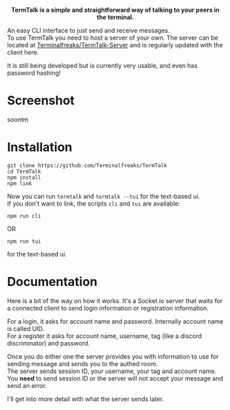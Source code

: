 <strong><p align="center">TermTalk is a simple and straightforward way of talking to your peers in the terminal.</p></strong>
An easy CLI interface to just send and receive messages.  
To use TermTalk you need to host a server of your own. The server can be located at [Terminalfreaks/TermTalk-Server](https://github.com/Terminalfreaks/TermTalk-Server) and is regularly updated with the client here.  

It is still being developed but is currently very usable, and even has password hashing!

# Screenshot
soontm

# Installation
```
git clone https://github.com/Terminalfreaks/TermTalk
cd TermTalk
npm install
npm link
```  
Now you can run `termtalk` and `termtalk --tui` for the text-based ui.  
If you don't want to link, the scripts `cli` and `tui` are available:  
```
npm run cli
```  
OR
```
npm run tui
```  
for the text-based ui.

# Documentation
Here is a bit of the way on how it works. It's a Socket.io server that waits for a connected client to send login information or registration information.  

For a login, it asks for account name and password. Internally account name is called UID.  
For a register it asks for account name, username, tag (like a discord discriminator) and password.  

Once you do either one the server provides you with information to use for sending message and sends you to the authed room.  
The server sends session ID, your username, your tag and account name. You **need** to send session ID or the server will not accept your message and send an error.  

I'll get into more detail with what the server sends later.
